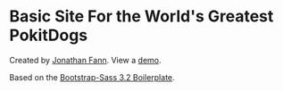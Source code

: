 Basic Site For the World's Greatest PokitDogs
================

Created by [Jonathan Fann](http://www.jonathanfanndesign.com).
View a [demo](http://little-dogs.legendofchin97.mixture.io/).

Based on the [Bootstrap-Sass 3.2 Boilerplate](www.kikedomingo.com).